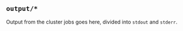 `output/*`
------------

Output from the cluster jobs goes here, divided into `stdout` and `stderr`.